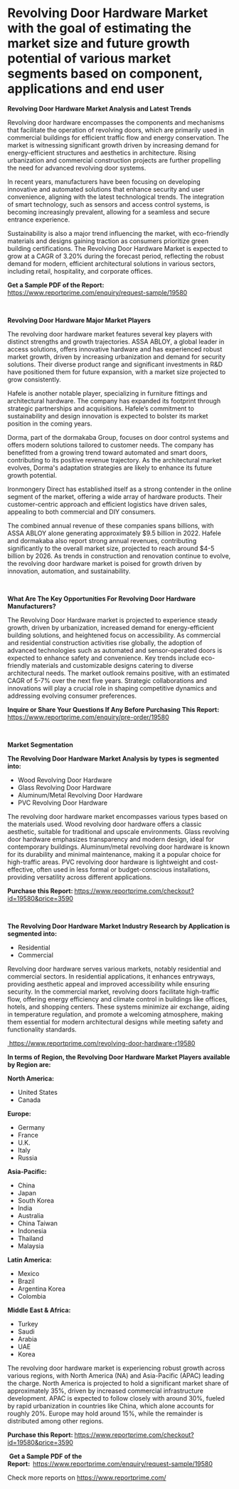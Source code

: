 <p><h1>Revolving Door Hardware Market with the goal of estimating the market size and future growth potential of various market segments based on component, applications and end user</h1></p><p><strong>Revolving Door Hardware Market Analysis and Latest Trends</strong></p>
<p><p>Revolving door hardware encompasses the components and mechanisms that facilitate the operation of revolving doors, which are primarily used in commercial buildings for efficient traffic flow and energy conservation. The market is witnessing significant growth driven by increasing demand for energy-efficient structures and aesthetics in architecture. Rising urbanization and commercial construction projects are further propelling the need for advanced revolving door systems. </p><p>In recent years, manufacturers have been focusing on developing innovative and automated solutions that enhance security and user convenience, aligning with the latest technological trends. The integration of smart technology, such as sensors and access control systems, is becoming increasingly prevalent, allowing for a seamless and secure entrance experience. </p><p>Sustainability is also a major trend influencing the market, with eco-friendly materials and designs gaining traction as consumers prioritize green building certifications. The Revolving Door Hardware Market is expected to grow at a CAGR of 3.20% during the forecast period, reflecting the robust demand for modern, efficient architectural solutions in various sectors, including retail, hospitality, and corporate offices.</p></p>
<p><strong>Get a Sample PDF of the Report:&nbsp;</strong> <a href="https://www.reportprime.com/enquiry/request-sample/19580?utm_campaign=2987&utm_medium=2&utm_source=Github&utm_content=ia&utm_term=20032025&utm_id=revolving-door-hardware">https://www.reportprime.com/enquiry/request-sample/19580</a></p>
<p>&nbsp;</p>
<p><strong>Revolving Door Hardware Major Market Players</strong></p>
<p><p>The revolving door hardware market features several key players with distinct strengths and growth trajectories. ASSA ABLOY, a global leader in access solutions, offers innovative hardware and has experienced robust market growth, driven by increasing urbanization and demand for security solutions. Their diverse product range and significant investments in R&D have positioned them for future expansion, with a market size projected to grow consistently.</p><p>Hafele is another notable player, specializing in furniture fittings and architectural hardware. The company has expanded its footprint through strategic partnerships and acquisitions. Hafele’s commitment to sustainability and design innovation is expected to bolster its market position in the coming years.</p><p>Dorma, part of the dormakaba Group, focuses on door control systems and offers modern solutions tailored to customer needs. The company has benefitted from a growing trend toward automated and smart doors, contributing to its positive revenue trajectory. As the architectural market evolves, Dorma's adaptation strategies are likely to enhance its future growth potential.</p><p>Ironmongery Direct has established itself as a strong contender in the online segment of the market, offering a wide array of hardware products. Their customer-centric approach and efficient logistics have driven sales, appealing to both commercial and DIY consumers.</p><p>The combined annual revenue of these companies spans billions, with ASSA ABLOY alone generating approximately $9.5 billion in 2022. Hafele and dormakaba also report strong annual revenues, contributing significantly to the overall market size, projected to reach around $4-5 billion by 2026. As trends in construction and renovation continue to evolve, the revolving door hardware market is poised for growth driven by innovation, automation, and sustainability.</p></p>
<p>&nbsp;</p>
<p><strong>What Are The Key Opportunities For Revolving Door Hardware Manufacturers?</strong></p>
<p><p>The Revolving Door Hardware market is projected to experience steady growth, driven by urbanization, increased demand for energy-efficient building solutions, and heightened focus on accessibility. As commercial and residential construction activities rise globally, the adoption of advanced technologies such as automated and sensor-operated doors is expected to enhance safety and convenience. Key trends include eco-friendly materials and customizable designs catering to diverse architectural needs. The market outlook remains positive, with an estimated CAGR of 5-7% over the next five years. Strategic collaborations and innovations will play a crucial role in shaping competitive dynamics and addressing evolving consumer preferences.</p></p>
<p><strong>Inquire or Share Your Questions If Any Before Purchasing This Report:</strong> <a href="https://www.reportprime.com/enquiry/pre-order/19580?utm_campaign=2987&utm_medium=2&utm_source=Github&utm_content=ia&utm_term=20032025&utm_id=revolving-door-hardware">https://www.reportprime.com/enquiry/pre-order/19580</a></p>
<p>&nbsp;</p>
<p><strong>Market Segmentation</strong></p>
<p><strong>The Revolving Door Hardware Market Analysis by types is segmented into:</strong></p>
<p><ul><li>Wood Revolving Door Hardware</li><li>Glass Revolving Door Hardware</li><li>Aluminum/Metal Revolving Door Hardware</li><li>PVC Revolving Door Hardware</li></ul></p>
<p><p>The revolving door hardware market encompasses various types based on the materials used. Wood revolving door hardware offers a classic aesthetic, suitable for traditional and upscale environments. Glass revolving door hardware emphasizes transparency and modern design, ideal for contemporary buildings. Aluminum/metal revolving door hardware is known for its durability and minimal maintenance, making it a popular choice for high-traffic areas. PVC revolving door hardware is lightweight and cost-effective, often used in less formal or budget-conscious installations, providing versatility across different applications.</p></p>
<p><strong>Purchase this Report:&nbsp;</strong><a href="https://www.reportprime.com/checkout?id=19580&price=3590&utm_campaign=2987&utm_medium=2&utm_source=Github&utm_content=ia&utm_term=20032025&utm_id=revolving-door-hardware">https://www.reportprime.com/checkout?id=19580&price=3590</a></p>
<p>&nbsp;</p>
<p><strong>The Revolving Door Hardware Market Industry Research by Application is segmented into:</strong></p>
<p><ul><li>Residential</li><li>Commercial</li></ul></p>
<p><p>Revolving door hardware serves various markets, notably residential and commercial sectors. In residential applications, it enhances entryways, providing aesthetic appeal and improved accessibility while ensuring security. In the commercial market, revolving doors facilitate high-traffic flow, offering energy efficiency and climate control in buildings like offices, hotels, and shopping centers. These systems minimize air exchange, aiding in temperature regulation, and promote a welcoming atmosphere, making them essential for modern architectural designs while meeting safety and functionality standards.</p></p>
<p><a href="https://www.reportprime.com/revolving-door-hardware-r19580?utm_campaign=2987&utm_medium=2&utm_source=Github&utm_content=ia&utm_term=20032025&utm_id=revolving-door-hardware">&nbsp;https://www.reportprime.com/revolving-door-hardware-r19580</a></p>
<p><strong>In terms of Region, the Revolving Door Hardware Market Players available by Region are:</strong></p>
<p>
    <p> <strong> North America: </strong>
        <ul>
            <li>United States</li>
            <li>Canada</li>
        </ul>
        </p> 
    <p> <strong> Europe: </strong>
        <ul>
            <li>Germany</li>
            <li>France</li>
            <li>U.K.</li>
            <li>Italy</li>
            <li>Russia</li>
        </ul>
        </p> 
    <p> <strong> Asia-Pacific: </strong>
        <ul>
            <li>China</li>
            <li>Japan</li>
            <li>South Korea</li>
            <li>India</li>
            <li>Australia</li>
            <li>China Taiwan</li>
            <li>Indonesia</li>
            <li>Thailand</li>
            <li>Malaysia</li>
        </ul>
        </p> 
    <p> <strong> Latin America: </strong>
        <ul>
            <li>Mexico</li>
            <li>Brazil</li>
            <li>Argentina Korea</li>
            <li>Colombia</li>
        </ul>
        </p> 
    <p> <strong> Middle East & Africa: </strong>
        <ul>
            <li>Turkey</li>
            <li>Saudi</li>
            <li>Arabia</li>
            <li>UAE</li>
            <li>Korea</li>
        </ul>
    </p>
    </p>
<p><p>The revolving door hardware market is experiencing robust growth across various regions, with North America (NA) and Asia-Pacific (APAC) leading the charge. North America is projected to hold a significant market share of approximately 35%, driven by increased commercial infrastructure development. APAC is expected to follow closely with around 30%, fueled by rapid urbanization in countries like China, which alone accounts for roughly 20%. Europe may hold around 15%, while the remainder is distributed among other regions.</p></p>
<p><strong>Purchase this Report: </strong><a href="https://www.reportprime.com/checkout?id=19580&price=3590&utm_campaign=2987&utm_medium=2&utm_source=Github&utm_content=ia&utm_term=20032025&utm_id=revolving-door-hardware">https://www.reportprime.com/checkout?id=19580&price=3590</a></p>
<p>&nbsp;<strong>Get a Sample PDF of the Report:&nbsp;&nbsp;</strong><a href="https://www.reportprime.com/enquiry/request-sample/19580?utm_campaign=2987&utm_medium=2&utm_source=Github&utm_content=ia&utm_term=20032025&utm_id=revolving-door-hardware">https://www.reportprime.com/enquiry/request-sample/19580</a></p>
<p><strong></strong></p>
<p>Check more reports on <a href="https://www.reportprime.com/?utm_campaign=2987&utm_medium=2&utm_source=Github&utm_content=ia&utm_term=20032025&utm_id=revolving-door-hardware">https://www.reportprime.com/</a></p>